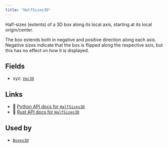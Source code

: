 ```yaml
---
title: "HalfSizes3D"
---
```


Half-sizes (extents) of a 3D box along its local axis, starting at its local origin/center.

The box extends both in negative and positive direction along each axis.
Negative sizes indicate that the box is flipped along the respective axis, but this has no effect on how it is displayed.

## Fields

* xyz: [`Vec3D`](../datatypes/vec3d.md)

## Links
 * 🐍 [Python API docs for `HalfSizes3D`](https://ref.rerun.io/docs/python/nightly/package/rerun/components/half_sizes3d/)
 * 🦀 [Rust API docs for `HalfSizes3D`](https://docs.rs/rerun/0.9.0-alpha.6/rerun/components/struct.HalfSizes3D.html)


## Used by

* [`Boxes3D`](../archetypes/boxes3d.md)

